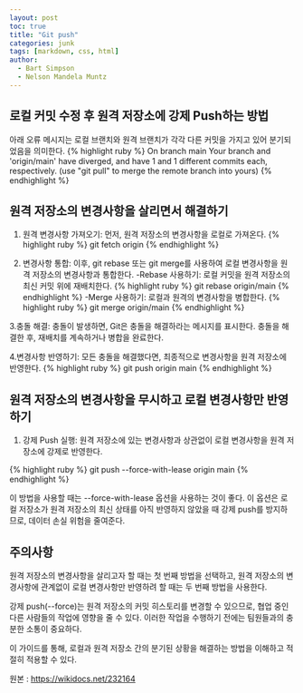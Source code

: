 ```yaml
---
layout: post
toc: true
title: "Git push"
categories: junk
tags: [markdown, css, html]
author:
  - Bart Simpson
  - Nelson Mandela Muntz
---
```




## 로컬 커밋 수정 후 원격 저장소에 강제 Push하는 방법

아래 오류 메시지는 로컬 브랜치와 원격 브랜치가 각각 다른 커밋을 가지고 있어 분기되었음을 의미한다. 
{% highlight ruby %}
On branch main
Your branch and 'origin/main' have diverged,
and have 1 and 1 different commits each, respectively.
  (use "git pull" to merge the remote branch into yours)
{% endhighlight %}


## 원격 저장소의 변경사항을 살리면서 해결하기

1. 원격 변경사항 가져오기: 먼저, 원격 저장소의 변경사항을 로컬로 가져온다.
{% highlight ruby %}
git fetch origin
{% endhighlight %}

2. 변경사항 통합: 이후,  git rebase 또는 git merge를 사용하여 로컬 변경사항을 원격 저장소의 변경사항과 통합한다.
-Rebase 사용하기: 로컬 커밋을 원격 저장소의 최신 커밋 위에 재배치한다.
{% highlight ruby %}
git rebase origin/main
{% endhighlight %}
-Merge 사용하기: 로컬과 원격의 변경사항을 병합한다.
{% highlight ruby %}
git merge origin/main
{% endhighlight %}

3.충돌 해결: 충돌이 발생하면, Git은 충돌을 해결하라는 메시지를 표시한다. 충돌을 해결한 후, 재배치를 계속하거나 병합을 완료한다.

4.변경사항 반영하기: 모든 충돌을 해결했다면, 최종적으로 변경사항을 원격 저장소에 반영한다.
{% highlight ruby %}
git push origin main
{% endhighlight %}

## 원격 저장소의 변경사항을 무시하고 로컬 변경사항만 반영하기

1. 강제 Push 실행: 원격 저장소에 있는 변경사항과 상관없이 로컬 변경사항을 원격 저장소에 강제로 반영한다.

{% highlight ruby %}
git push --force-with-lease origin main
{% endhighlight %}

이 방법을 사용할 때는 --force-with-lease 옵션을 사용하는 것이 좋다. 이 옵션은 로컬 저장소가 원격 저장소의 최신 상태를 아직 반영하지 않았을 때 강제 push를 방지하므로, 데이터 손실 위험을 줄여준다.

## 주의사항

원격 저장소의 변경사항을 살리고자 할 때는 첫 번째 방법을 선택하고, 원격 저장소의 변경사항에 관계없이 로컬 변경사항만 반영하려 할 때는 두 번째 방법을 사용한다.

강제 push(--force)는 원격 저장소의 커밋 히스토리를 변경할 수 있으므로, 협업 중인 다른 사람들의 작업에 영향을 줄 수 있다. 이러한 작업을 수행하기 전에는 팀원들과의 충분한 소통이 중요하다.

이 가이드를 통해, 로컬과 원격 저장소 간의 분기된 상황을 해결하는 방법을 이해하고 적절히 적용할 수 있다.

원본 : https://wikidocs.net/232164